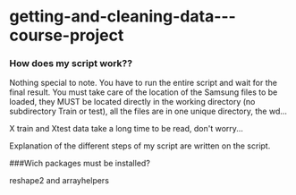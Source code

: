 getting-and-cleaning-data---course-project
==========================================
<h3>How does my script work??</h3>
Nothing special to note. You have to run the entire script and wait for the final result.
You must take care of the location of the Samsung files to be loaded, they MUST be located directly in the working directory (no subdirectory Train or test), all the files are in one unique directory, the wd...

X train and Xtest data take a long time to be read, don't worry...

Explanation of the different steps of my script are written on the script.

###Wich packages must be installed?

reshape2 and arrayhelpers
